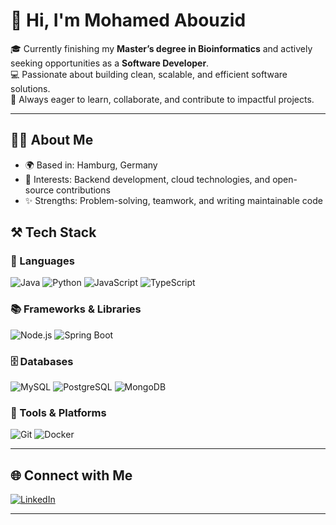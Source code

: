 # 👋 Hi, I'm Mohamed Abouzid  

🎓 Currently finishing my **Master’s degree in Bioinformatics** and actively seeking opportunities as a **Software Developer**.  
💻 Passionate about building clean, scalable, and efficient software solutions.  
🚀 Always eager to learn, collaborate, and contribute to impactful projects.  

---

## 🧑‍💻 About Me
- 🌍 Based in: Hamburg, Germany  
- 🔭 Interests: Backend development, cloud technologies, and open-source contributions  
- ✨ Strengths: Problem-solving, teamwork, and writing maintainable code  


## ⚒️ Tech Stack  

### 🚀 Languages
![Java](https://img.shields.io/badge/Java-red?logo=java&logoColor=white)
![Python](https://img.shields.io/badge/Python-blue?logo=python&logoColor=white)
![JavaScript](https://img.shields.io/badge/JavaScript-yellow?logo=javascript&logoColor=black)
![TypeScript](https://img.shields.io/badge/TypeScript-blue?logo=typescript&logoColor=white)


### 📚 Frameworks & Libraries
![Node.js](https://img.shields.io/badge/Node.js-green?logo=node.js&logoColor=white)
![Spring Boot](https://img.shields.io/badge/SpringBoot-darkgreen?logo=spring&logoColor=white)

### 🗄️ Databases
![MySQL](https://img.shields.io/badge/MySQL-blue?logo=mysql&logoColor=white)
![PostgreSQL](https://img.shields.io/badge/PostgreSQL-darkblue?logo=postgresql&logoColor=white)
![MongoDB](https://img.shields.io/badge/MongoDB-green?logo=mongodb&logoColor=white)

### 🔧 Tools & Platforms
![Git](https://img.shields.io/badge/Git-orange?logo=git&logoColor=white)
![Docker](https://img.shields.io/badge/Docker-blue?logo=docker&logoColor=white)

---

## 🌐 Connect with Me
[![LinkedIn](https://img.shields.io/badge/LinkedIn-blue?logo=linkedin&logoColor=white)](https://www.linkedin.com/in/mohamed-abouzid/)  

---

